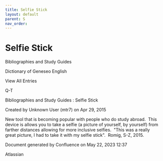 ```yaml
---
title: Selfie Stick
layout: default
parent: S
nav_order:
---
```


# Selfie Stick

Bibliographies and Study Guides

Dictionary of Geneseo English

View All Entries

Q-T

Bibliographies and Study Guides : Selfie Stick

Created by  Unknown User (mtr7) on Apr 29, 2015

New tool that is becoming popular with people who do study abroad.  This device is allows you to take a selfie (a picture of yourself, by yourself) from farther distances allowing for more inclusive selfies.  &quot;This was a really great picture, I had to take it with my selfie stick&quot;.  Romig, S-Z, 2015.

Document generated by Confluence on May 22, 2023 12:37

Atlassian
